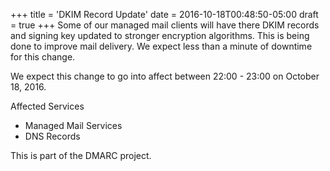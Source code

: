 +++
title = 'DKIM Record Update'
date = 2016-10-18T00:48:50-05:00
draft = true
+++
Some of our managed mail clients will have there DKIM records and signing key updated to stronger encryption algorithms. This is being done to improve mail delivery. We expect less than a minute of downtime for this change.

We expect this change to go into affect between 22:00 - 23:00 on October 18, 2016.

Affected Services

 * Managed Mail Services
 * DNS Records

This is part of the DMARC project.